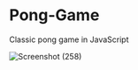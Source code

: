 # Pong-Game
Classic pong game in JavaScript

![Screenshot (258)](https://user-images.githubusercontent.com/105924691/208526591-868aafd9-cf65-4364-aca0-62b02dab91d9.png)
